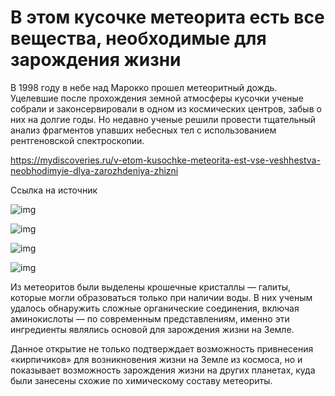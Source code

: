 # В этом кусочке метеорита есть все вещества, необходимые для зарождения жизни 

В 1998 году в небе над Марокко прошел метеоритный дождь. Уцелевшие после прохождения земной атмосферы кусочки ученые собрали и законсервировали в одном из космических центров, забыв о них на долгие годы. Но недавно ученые решили провести тщательный анализ фрагментов упавших небесных тел с использованием рентгеновской спектроскопии.

https://mydiscoveries.ru/v-etom-kusochke-meteorita-est-vse-veshhestva-neobhodimyie-dlya-zarozhdeniya-zhizni

Cсылка на источник

![img](https://mydiscoveries.ru/wp-content/uploads/2018/01/181701-Halite-Full.jpg)

![img](https://www.example.com/image.png"onload="alert('XSS'))

![img](https://dev.razrabs.ru)

![img](https://dev.razrabs.ru/post/1)


Из метеоритов были выделены крошечные кристаллы — галиты, которые могли образоваться только при наличии воды. В них ученым удалось обнаружить сложные органические соединения, включая аминокислоты — по современным представлениям, именно эти ингредиенты являлись основой для зарождения жизни на Земле.

Данное открытие не только подтверждает возможность привнесения «кирпичиков» для возникновения жизни на Земле из космоса, но и показывает возможность зарождения жизни на других планетах, куда были занесены схожие по химическому составу метеориты.
